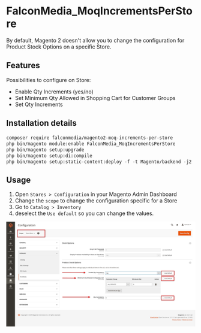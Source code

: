 # FalconMedia_MoqIncrementsPerStore

By default, Magento 2 doesn't allow you to change the configuration for Product Stock Options on a specific Store.

## Features

Possibilities to configure on Store:
- Enable Qty Increments (yes/no)
- Set Minimum Qty Allowed in Shopping Cart for Customer Groups 
- Set Qty Increments

## Installation details

```
composer require falconmedia/magento2-moq-increments-per-store
php bin/magento module:enable FalconMedia_MoqIncrementsPerStore
php bin/magento setup:upgrade
php bin/magento setup:di:compile
php bin/magento setup:static-content:deploy -f -t Magento/backend -j2 
```

## Usage
1. Open `Stores > Configuration` in your Magento Admin Dashboard
2. Change the `scope` to change the configuration specific for a Store
3. Go to `Catalog > Inventory`
4. deselect the `Use default` so you can change the values. 

![magento_dasboard.jpg](assets/magento_dasboard.jpg)
